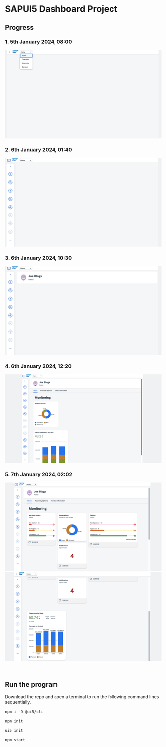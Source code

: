 # SAPUI5 Dashboard Project

## Progress

### 1. 5th January 2024, 08:00

![ui5-dashboard](./Images/ui5-dashboard1.png)

### 2. 6th January 2024, 01:40

![ui5-dashboard](./Images/ui5-dashboard2.png)

### 3. 6th January 2024, 10:30

![ui5-dashboard](./Images/ui5-dashboard3.png)

### 4. 6th January 2024, 12:20

![ui5-dashboard](./Images/ui5-dashboard4.png)

### 5. 7th January 2024, 02:02

![ui5-dashboard](./Images/ui5-dashboard5.png)
![ui5-dashboard](./Images/ui5-dashboard6.png)

<br>

## Run the program

Download the repo and open a terminal to run the following command lines sequentially.

```Console
npm i -D @ui5/cli
```

```Console
npm init
```

```Console
ui5 init
```

```Console
npm start
```
